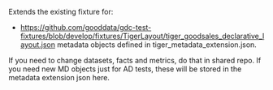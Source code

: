 Extends the existing fixture for:

- https://github.com/gooddata/gdc-test-fixtures/blob/develop/fixtures/TigerLayout/tiger_goodsales_declarative_layout.json
  metadata objects defined in tiger_metadata_extension.json.

If you need to change datasets, facts and metrics, do that in shared repo.
If you need new MD objects just for AD tests, these will be stored in the metadata extension json here.
